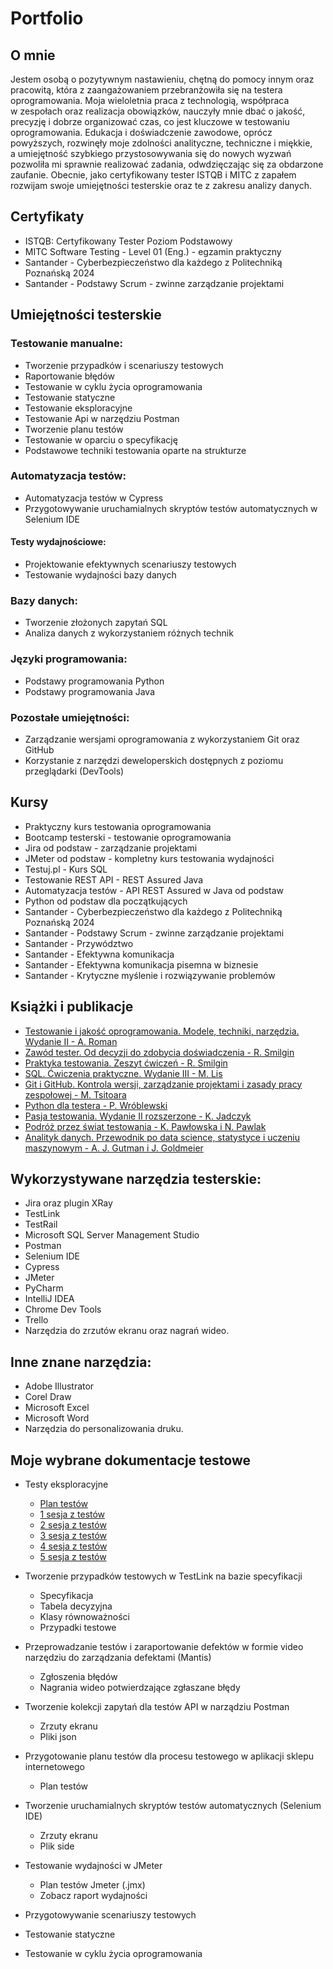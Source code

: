 # Portfolio

## O mnie

Jestem osobą o pozytywnym nastawieniu, chętną do pomocy innym oraz pracowitą, która z zaangażowaniem przebranżowiła się na testera oprogramowania. Moja wieloletnia praca z technologią, współpraca w zespołach oraz realizacja obowiązków, nauczyły mnie dbać o jakość, precyzję i dobrze organizować czas, co jest kluczowe w testowaniu oprogramowania. Edukacja i doświadczenie zawodowe, oprócz powyższych, rozwinęły moje zdolności analityczne, techniczne i miękkie, a umiejętność szybkiego przystosowywania się do nowych wyzwań pozwoliła mi sprawnie realizować zadania, odwdzięczając się za obdarzone zaufanie. Obecnie, jako certyfikowany tester ISTQB i MITC z zapałem rozwijam swoje umiejętności testerskie oraz te z zakresu analizy danych.

## Certyfikaty

* ISTQB: Certyfikowany Tester Poziom Podstawowy
* MITC Software Testing - Level 01 (Eng.) - egzamin praktyczny
* Santander - Cyberbezpieczeństwo dla każdego z Politechniką Poznańską 2024
* Santander - Podstawy Scrum - zwinne zarządzanie projektami

## Umiejętności testerskie

### Testowanie manualne:
* Tworzenie przypadków i scenariuszy testowych 
* Raportowanie błędów
* Testowanie w cyklu życia oprogramowania
* Testowanie statyczne
* Testowanie eksploracyjne
* Testowanie Api w narzędziu Postman
* Tworzenie planu testów
* Testowanie w oparciu o specyfikację
* Podstawowe techniki testowania oparte na strukturze

### Automatyzacja testów:
* Automatyzacja testów w Cypress
* Przygotowywanie uruchamialnych skryptów testów automatycznych w Selenium IDE

#### Testy wydajnościowe:
* Projektowanie efektywnych scenariuszy testowych
* Testowanie wydajności bazy danych

### Bazy danych:
* Tworzenie złożonych zapytań SQL
* Analiza danych z wykorzystaniem różnych technik

### Języki programowania:
* Podstawy programowania Python
* Podstawy programowania Java

### Pozostałe umiejętności:
* Zarządzanie wersjami oprogramowania z wykorzystaniem Git oraz GitHub
* Korzystanie z narzędzi deweloperskich dostępnych z poziomu przeglądarki (DevTools)

## Kursy 

* Praktyczny kurs testowania oprogramowania
* Bootcamp testerski - testowanie oprogramowania
* Jira od podstaw - zarządzanie projektami
* JMeter od podstaw - kompletny kurs testowania wydajności
* Testuj.pl - Kurs SQL
* Testowanie REST API - REST Assured Java
* Automatyzacja testów - API REST Assured w Java od podstaw
* Python od podstaw dla początkujących
* Santander - Cyberbezpieczeństwo dla każdego z Politechniką Poznańską 2024
* Santander - Podstawy Scrum - zwinne zarządzanie projektami
* Santander - Przywództwo
* Santander - Efektywna komunikacja
* Santander - Efektywna komunikacja pisemna w biznesie
* Santander - Krytyczne myślenie i rozwiązywanie problemów

## Książki i publikacje

* [Testowanie i jakość oprogramowania. Modele, techniki, narzędzia. Wydanie II - A. Roman](https://ksiegarnia.pwn.pl/Testowanie-i-jakosc-oprogramowania.,958393708,p.html?srsltid=AfmBOor6BAL774TWFhI_pzoe-W-Pyv8elv40Kbaaymn5nNJ9KdrZi2gt)
* [Zawód tester. Od decyzji do zdobycia doświadczenia - R. Smilgin](https://ksiegarnia.pwn.pl/Zawod-tester,750906499,p.html)
* [Praktyka testowania. Zeszyt ćwiczeń - R. Smilgin](https://ksiegarnia.pwn.pl/Praktyka-testowania,847295499,p.html?srsltid=AfmBOorbKDLaF0fb9P30pLSziSvsTkyx3-hoPVrmkpzkpeebghQrg6WC)
* [SQL. Ćwiczenia praktyczne. Wydanie III - M. Lis](https://helion.pl/ksiazki/sql-cwiczenia-praktyczne-wydanie-iii-marcin-lis,cwsql3.htm#format/e)
* [Git i GitHub. Kontrola wersji, zarządzanie projektami i zasady pracy zespołowej - M. Tsitoara](https://helion.pl/ksiazki/git-i-github-kontrola-wersji-zarzadzanie-projektami-i-zasady-pracy-zespolowej-mariot-tsitoara,wprgit.htm#format/d)
* [Python dla testera - P. Wróblewski](https://helion.pl/ksiazki/python-dla-testera-piotr-wroblewski,pyttes.htm#format/d)
* [Pasja testowania. Wydanie II rozszerzone - K. Jadczyk](https://helion.pl/ksiazki/pasja-testowania-wydanie-ii-rozszerzone-krzysztof-jadczyk,paste2.htm#format/d)
* [Podróż przez świat testowania - K. Pawłowska i N. Pawlak](https://www.empik.com/podroz-przez-swiat-testowania-natalia-pawlak-karolina-pawlowska,p1458880130,ebooki-i-mp3-p)
* [Analityk danych. Przewodnik po data science, statystyce i uczeniu maszynowym - A. J. Gutman i J. Goldmeier](https://helion.pl/ksiazki/analityk-danych-przewodnik-po-data-science-statystyce-i-uczeniu-maszynowym-alex-j-gutman-jordan-goldmeier,dascbi.htm#format/d)

## Wykorzystywane narzędzia testerskie:

* Jira oraz plugin XRay
* TestLink
* TestRail
* Microsoft SQL Server Management Studio
* Postman
* Selenium IDE
* Cypress
* JMeter
* PyCharm
* IntelliJ IDEA
* Chrome Dev Tools
* Trello
* Narzędzia do zrzutów ekranu oraz nagrań wideo.

## Inne znane narzędzia:

* Adobe Illustrator
* Corel Draw
* Microsoft Excel
* Microsoft Word
* Narzędzia do personalizowania druku.

## Moje wybrane dokumentacje testowe

* Testy eksploracyjne
  * [Plan testów](https://github.com/MaciejR-QA/portfolio/tree/master/pliki/testy_eksploracyjne/plan_test%C3%B3w/) 
  * [1 sesja z testów](https://github.com/MaciejR-QA/portfolio/tree/master/pliki/testy_eksploracyjne/Maciej_Rodak_raport_z_testów_eksploracyjnych_-_1_sesja_testów_-_12.11.2022.pdf)
  * [2 sesja z testów](https://github.com/MaciejR-QA/portfolio/tree/master/pliki/testy_eksploracyjne/Maciej_Rodak_raport_z_testów_eksploracyjnych_-_2_sesja_testów_-_12.11.2022.pdf)
  * [3 sesja z testów](https://github.com/MaciejR-QA/portfolio/tree/master/pliki/testy_eksploracyjne/Maciej_Rodak_raport_z_testów_eksploracyjnych_-_3_sesja_testów_-_13.11.2022.pdf)
  * [4 sesja z testów](https://github.com/MaciejR-QA/portfolio/tree/master/pliki/testy_eksploracyjne/Maciej_Rodak_raport_z_testów_eksploracyjnych_-_4_sesja_testów_-_13.11.2022.pdf)
  * [5 sesja z testów](https://github.com/MaciejR-QA/portfolio/tree/master/pliki/testy_eksploracyjne/Maciej_Rodak_raport_z_testów_eksploracyjnych_-_5_sesja_testów_-_13.11.2022.pdf)

* Tworzenie przypadków testowych w TestLink na bazie specyfikacji
  * Specyfikacja
  * Tabela decyzyjna
  * Klasy równoważności
  * Przypadki testowe

* Przeprowadzanie testów i zaraportowanie defektów w formie video narzędziu do zarządzania defektami (Mantis)
  * Zgłoszenia błędów
  * Nagrania wideo potwierdzające zgłaszane błędy

* Tworzenie kolekcji zapytań dla testów API w narządziu Postman
  * Zrzuty ekranu
  * Pliki json

* Przygotowanie planu testów dla procesu testowego w aplikacji sklepu internetowego
  * Plan testów

* Tworzenie uruchamialnych skryptów testów automatycznych (Selenium IDE)
  * Zrzuty ekranu
  * Plik side

* Testowanie wydajności w JMeter
  * Plan testów Jmeter (.jmx)
  * Zobacz raport wydajności


* Przygotowywanie scenariuszy testowych

* Testowanie statyczne

* Testowanie w cyklu życia oprogramowania